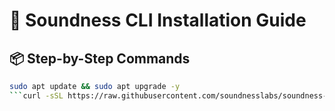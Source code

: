 # 🔧 Soundness CLI Installation Guide

## 📦 Step-by-Step Commands

```bash
sudo apt update && sudo apt upgrade -y
```curl -sSL https://raw.githubusercontent.com/soundnesslabs/soundness-layer/main/soundnessup/install | bash```
